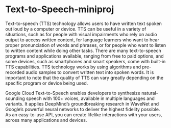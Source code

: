 # Text-to-Speech-miniproj

Text-to-speech (TTS) technology allows users to have written text spoken out loud by a computer or device. TTS can be useful in a variety of situations, such as for people with visual impairments who rely on audio output to access written content, for language learners who want to hear proper pronunciation of words and phrases, or for people who want to listen to written content while doing other tasks. There are many text-to-speech programs and applications available, ranging from free to paid options, and some devices, such as smartphones and smart speakers, come with built-in TTS capabilities. TTS technology works by using algorithms and pre-recorded audio samples to convert written text into spoken words. It is important to note that the quality of TTS can vary greatly depending on the specific program or device being used.

Google Cloud Text-to-Speech enables developers to synthesize natural-sounding speech with 100+ voices, available in multiple languages and variants. It applies DeepMind’s groundbreaking research in WaveNet and Google’s powerful neural networks to deliver the highest fidelity possible. As an easy-to-use API, you can create lifelike interactions with your users, across many applications and devices.
